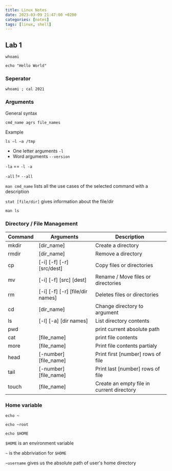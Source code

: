```yaml
---
title: Linux Notes
date: 2023-03-09 21:47:00 +0200
categories: [notes]
tags: [linux, shell]
---
```


## Lab 1

```shell
whoami
```

```shell
echo "Hello World"
```

### Seperator

```shell
whoami ; cal 2021
```

### Arguments

General syntax

```shell
cmd_name agrs file_names
```

Example

```shell
ls –l –a /tmp
```

* One letter arguments `-l`
* Word arguments `--version`

`-la` == `-l -a`

`-all` != `--all`

`man cmd_name` lists all the use cases of the selected command with a description

`stat [file/dir]` gives information about the file/dir

```shell
man ls
```

### Directory / File Management

| Command | Arguments                       | Description                               |
|---------|---------------------------------|-------------------------------------------|
| mkdir   | [dir_name]                      | Create a directory                        |
| rmdir   | [dir_name]                      | Remove a directory                        |
| cp      | [-i] [-f] [-r] [src/dest]       | Copy files or directories                 |
| mv      | [-i] [-f] [src] [dest]          | Rename / Move files or directories        |
| rm      | [-i] [-f] [-r] [file/dir names] | Deletes files or directories              |
| cd      | [dir_name]                      | Change directory to argument              |
| ls      | [-l] [-a] [dir names]           | List directory contents                   |
| pwd     |                                 | print current absolute path               |
| cat     | [file_name]                     | print file contents                       |
| more    | [file_name]                     | Print file contents partialy              |
| head    | [-number] [file_name]           | Print first [number] rows of file         |
| tail    | [-number] [file_name]           | Print last [number] rows of file          |
| touch   | [file_name]                     | Create an empty file in current directory |

### Home variable

```shell
echo ~
```

```shell
echo ~root
```

```shell
echo $HOME
```

`$HOME` is an environment variable

`~` is the abbriviation for `$HOME`

`~username` gives us the absolute path of user's home directory

